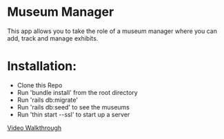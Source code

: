 # Museum Manager

This app allows you to take the role of a museum manager where you can add, track and manage exhibits.

# Installation:

- Clone this Repo
- Run 'bundle install' from the root directory
- Run 'rails db:migrate'
- Run 'rails db:seed' to see the museums
- Run 'thin start --ssl' to start up a server

[Video Walkthrough](https://drive.google.com/file/d/1qRPhZKMd8UIsF8KfViHLCFU-TfrqNwgR/view?usp=sharing)

